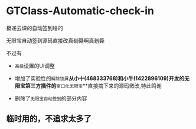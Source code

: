 # GTClass-Automatic-check-in
极递云课的自动签到啥的

无限宝自动签到源码直接改~~真划算啊真划算~~

不过有

* `高级`设置的UI调整

* 增加了实验性的`解除锁屏`**从小十(468333768)和小牛(1422896109)开发的无限宝第三方插件的**`窗口化无限宝`**直接摘下来的源码微改,特此鸣谢

* 删除了`无限宝自动签到`的部分内容

## 临时用的，不追求太多了
